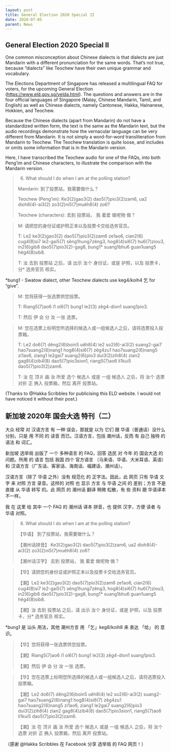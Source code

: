 ```yaml
---
layout: post
title: General Election 2020 Special II
date: 2020-07-05
parent: News
---
```


## General Election 2020 Special II

One common misconception about Chinese dialects is that dialects are just Mandarin with a different pronunciation for the same words. That’s not true, because “dialects” like Teochew have their own unique grammar and vocabulary.

The Elections Department of Singapore has released a multilingual FAQ for voters, for the upcoming General Election (https://www.eld.gov.sg/velda.html). The questions and answers are in the four official languages of Singapore (Malay, Chinese Mandarin, Tamil, and English) as well as Chinese dialects, namely Cantonese, Hakka, Hainanese, Hokkien, and Teochew.

Because the Chinese dialects (apart from Mandarin) do not have a standardized written form, the text is the same as the Mandarin text, but the audio recordings demonstrate how the vernacular language can be very different from Mandarin. It is not simply a word-for-word transliteration from Mandarin to Teochew. The Teochew translation is quite loose, and includes or omits some information that is in the Mandarin version.

Here, I have transcribed the Teochew audio for one of the FAQs, into both Peng’im and Chinese characters, to illustrate the comparison with the Mandarin version.

> 6. What should I do when I am at the polling station?
>
> Mandarin: 到了投票站，我需要做什么？
>
> Teochew (Peng’im): Ke3(2)gao3(2) dao5(7)pio3(2)zam6, ua2 dioh8(4)-ai3(2) zo3(2)ni5(7)muêh8(4) zo6?
>
> Teochew (characters): 去到 投票站， 我 着爱 做呢物 做？

> M: 请把您的身份证或护照正本以及投票卡交给选务官员。
>
> T: Le2 ke3(2)gao3(2) dao5(7)pio3(2)zam6 ze1ao6, cian2(6) cug4(8)si7 le2-gai5(7) sêng1hung7zêng3, hog8(4)si6(7) hu6(7)ziou3, in2(6)gib8 dao5(7)pio3(2)-gag8, bung1\* suang1bhu6 guan1uang5 hêg4(8)sib8.
>
> T: 汝 去到 投票站 之后，请 出示 汝个 身份证，或是 护照，以及 投票卡，分\* 选务官员 核实。

\*bung1 - Swatow dialect, other Teochew dialects use keg4/koih4 乞 for “give”.

> M: 您将获得一张选票供您投票。  
>
> T: Riang5(7)ao6 i1 oi6(7) bung1 le2(3) zêg4-dion1 suang1pio3.
>
> T: 然后 伊 会 分 汝 一张 选票。

> M: 您在选票上标明您所选择的候选人或一组候选人之后，请将选票投入投票箱。
>
> T: Le2 do6(7) dêng2(6)boin5 uêh8(4) le2 so2(6)-ai3(2) suang2-gai7 hao7suang2(6)nang1 hog8(4)si6(7) zêg4zu1 hao7suang2(6)nang5 zi1ao6, ziang1 le2gai7 suang2(6)pio3 dui3(2)zih8(4) zian2 gag8(4)zib4(8) dao5(7)pio3sion1, riang5(7)ao6 li1kui5 dao5(7)pio3(2)zam6.
>
> T: 汝 在 顶爿 画 汝 所爱 选个 候选人 或是 一组 候选人 之后，将 汝个 选票 对折 正 捔入 投票箱，然后 离开 投票站。

(Thanks to \@Hakka Scribbles for publicising this ELD website. I would not have noticed it without their post.)

## 新加坡 2020年 国会大选 特刊（二）

大众 经常 对 汉语方言 有 一种 误会，那就是 以为 它们 跟 华语（普通话）没什么 分别，只是 用 不同 的 读音 而已。汉语方言，包括 潮州话，反而 有 自己 独特 的 语法 和 词汇。

新加坡 选举局 出版了 一个 多种语言 的 FAQ，回答 选民 对 今年 的 国会大选 的 问题。所用 的 语言 包括 我国 四个 官方语言 （马来语、华语、大米耳语、英语）和 汉语方言（广东话、客家话、海南话、福建话、潮州话）。

汉语方言（除了 华语 之外）没有 规范化 的 正字法。因此，此 网页 只有 华语 文字 来 对照 方言 录音。这样的 对照 也 显示 方言 与 华语 之间 的 差别；方言 不是 直接 从 华语 转写 的。此 网页 的 潮州话 翻译 稍微 松散，有 些 资料 跟 华语译本 不一样。

我 在 这里 给 其中 一个 FAQ 的 潮州话 译本 拼音，也 提供 汉字，方便 读者 与 华语 对照。

> 6. What should I do when I am at the polling station?
>
> 【华语】 到了投票站，我需要做什么？
>
> 【潮州话拼音】 Ke3(2)gao3(2) dao5(7)pio3(2)zam6, ua2 dioh8(4)-ai3(2) zo3(2)ni5(7)muêh8(4) zo6?
>
> 【潮州话汉字】 去到 投票站， 我 着爱 做呢物 做？

> 【华】请把您的身份证或护照正本以及投票卡交给选务官员。
>
> 【潮】Le2 ke3(2)gao3(2) dao5(7)pio3(2)zam6 ze1ao6, cian2(6) cug4(8)si7 le2-gai5(7) sêng1hung7zêng3, hog8(4)si6(7) hu6(7)ziou3, in2(6)gib8 dao5(7)pio3(2)-gag8, bung1\* suang1bhu6 guan1uang5 hêg4(8)sib8.
>
> 【潮】汝 去到 投票站 之后，请 出示 汝个 身份证，或是 护照，以及 投票卡，分\* 选务官员 核实。

\*bung1 是 汕头 用法，其他 潮州方言 用 「乞」keg8/koih8 来 表达 「给」 的 意识。

> 【华】您将获得一张选票供您投票。  
>
> 【潮】Riang5(7)ao6 i1 oi6(7) bung1 le2(3) zêg4-dion1 suang1pio3.
>
> 【潮】然后 伊 会 分 汝 一张 选票。

> 【华】您在选票上标明您所选择的候选人或一组候选人之后，请将选票投入投票箱。
>
> 【潮】Le2 do6(7) dêng2(6)boin5 uêh8(4) le2 so2(6)-ai3(2) suang2-gai7 hao7suang2(6)nang1 hog8(4)si6(7) zêg4zu1 hao7suang2(6)nang5 zi1ao6, ziang1 le2gai7 suang2(6)pio3 dui3(2)zih8(4) zian2 gag8(4)zib4(8) dao5(7)pio3sion1, riang5(7)ao6 li1kui5 dao5(7)pio3(2)zam6.
>
> 【潮】汝 在 顶爿 画 汝 所爱 选个 候选人 或是 一组 候选人 之后，将 汝个 选票 对折 正 捔入 投票箱，然后 离开 投票站。

（感谢 \@Hakka Scribbles 在 Facebook 分享 选举局 的 FAQ 网页！）
